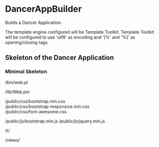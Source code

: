 # DancerAppBuilder

Builds a Dancer Application.

The template engine configured will be Template Toolkit.
Template Toolkit will be configured to use 'utf8' as encoding and '[%' and '%]' as opening/closing tags.

## Skeleton of the Dancer Application

### Minimal Skeleton

/bin/web.pl

/lib/Web.pm

/public/css/bootstrap.min.css  
/public/css/bootstrap-responsive.min.css  
/public/css/font-awesome.css

/public/js/bootstrap.min.js
/public/js/jquery.min.js

/t/

/views/


